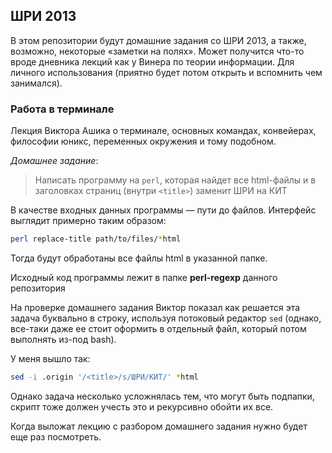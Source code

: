 ## ШРИ 2013

В этом репозитории будут домашние задания со ШРИ 2013, а также, возможно, некоторые «заметки на полях». Может получится что-то вроде дневника лекций как у Винера по теории информации. Для личного использования (приятно будет потом открыть и вспомнить чем занимался).

### Работа в терминале

Лекция Виктора Ашика о терминале, основных командах, конвейерах, философии юникс, переменных окружения и тому подобном.

*Домашнее задание*:

> Написать программу на `perl`, которая найдет все html-файлы и в заголовках страниц (внутри `<title>`) заменит ШРИ на КИТ

В качестве входных данных программы — пути до файлов. Интерфейс выглядит примерно таким образом:

```bash
perl replace-title path/to/files/*html
```

Тогда будут обработаны все файлы html в указанной папке.

Исходный код программы лежит в папке **perl-regexp** данного репозитория

На проверке домашнего задания Виктор показал как решается эта задача буквально в строку, используя потоковый редактор `sed` (однако, все-таки даже ее стоит оформить в отдельный файл, который потом выполнять из-под bash).

У меня вышло так:

```bash
sed -i .origin '/<title>/s/ШРИ/КИТ/' *html
```

Однако задача несколько усложнялась тем, что могут быть подпапки, скрипт тоже должен учесть это и рекурсивно обойти их все.

Когда выложат лекцию с разбором домашнего задания нужно будет еще раз посмотреть.
